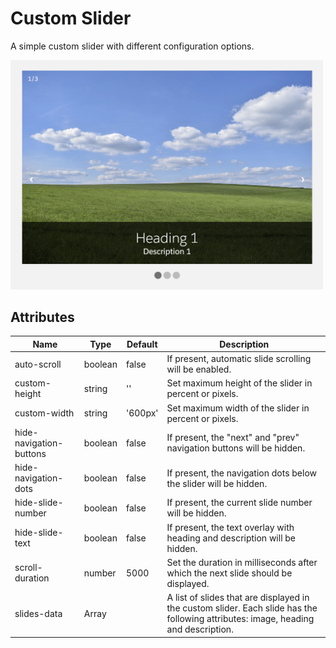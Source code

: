 # Custom Slider

A simple custom slider with different configuration options.

<img src="../../../../../images/custom-slider.png" alt="custom-slider" width="500"/>

## Attributes

| Name                    | Type    | Default | Description                                                                                                                        |
| ----------------------- | ------- | ------- | ---------------------------------------------------------------------------------------------------------------------------------- |
| auto-scroll             | boolean | false   | If present, automatic slide scrolling will be enabled.                                                                             |
| custom-height           | string  | ''      | Set maximum height of the slider in percent or pixels.                                                                             |
| custom-width            | string  | '600px' | Set maximum width of the slider in percent or pixels.                                                                              |
| hide-navigation-buttons | boolean | false   | If present, the "next" and "prev" navigation buttons will be hidden.                                                               |
| hide-navigation-dots    | boolean | false   | If present, the navigation dots below the slider will be hidden.                                                                   |
| hide-slide-number       | boolean | false   | If present, the current slide number will be hidden.                                                                               |
| hide-slide-text         | boolean | false   | If present, the text overlay with heading and description will be hidden.                                                          |
| scroll-duration         | number  | 5000    | Set the duration in milliseconds after which the next slide should be displayed.                                                   |
| slides-data             | Array   |         | A list of slides that are displayed in the custom slider. Each slide has the following attributes: image, heading and description. |
